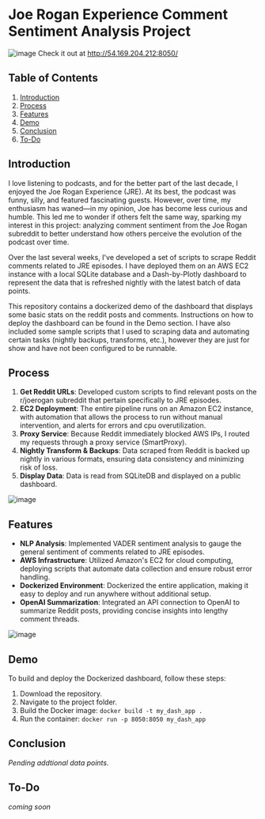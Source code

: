# Joe Rogan Experience Comment Sentiment Analysis Project
![image](https://github.com/user-attachments/assets/61fd3dfc-532a-4cc6-8401-18831a30bdd1) 
Check it out at http://54.169.204.212:8050/

## Table of Contents

1. [Introduction](#introduction)
2. [Process](#process)
3. [Features](#features)
4. [Demo](#demo)
5. [Conclusion](#conclusion)
6. [To-Do](#to-do)

## Introduction
I love listening to podcasts, and for the better part of the last decade, I enjoyed the Joe Rogan Experience (JRE). At its best, the podcast was funny, silly, and featured fascinating guests. However, over time, my enthusiasm has waned—in my opinion, Joe has become less curious and humble. This led me to wonder if others felt the same way, sparking my interest in this project: analyzing comment sentiment from the Joe Rogan subreddit to better understand how others perceive the evolution of the podcast over time.

Over the last several weeks, I've developed a set of scripts to scrape Reddit comments related to JRE episodes. I have deployed them on an AWS EC2 instance with a local SQLite database and a Dash-by-Plotly dashboard to represent the data that is refreshed nightly with the latest batch of data points.

This repository contains a dockerized demo of the dashboard that displays some basic stats on the reddit posts and comments. Instructions on how to deploy the dashboard can be found in the Demo section. I have also included some sample scripts that I used to scraping data and automating certain tasks (nightly backups, transforms, etc.), however they are just for show and have not been configured to be runnable.

## Process
1. **Get Reddit URLs**: Developed custom scripts to find relevant posts on the r/joerogan subreddit that pertain specifically to JRE episodes.
2. **EC2 Deployment**: The entire pipeline runs on an Amazon EC2 instance, with automation that allows the process to run without manual intervention, and alerts for errors and cpu overutilization.
3. **Proxy Service**: Because Reddit immediately blocked AWS IPs, I routed my requests through a proxy service (SmartProxy).
4. **Nightly Transform & Backups**: Data scraped from Reddit is backed up nightly in various formats, ensuring data consistency and minimizing risk of loss.
5. **Display Data**: Data is read from SQLiteDB and displayed on a public dashboard.

![image](https://github.com/user-attachments/assets/7a21b8a5-29ad-48fd-b9aa-c069b174b50a)

## Features
- **NLP Analysis**: Implemented VADER sentiment analysis to gauge the general sentiment of comments related to JRE episodes.
- **AWS Infrastructure**: Utilized Amazon's EC2 for cloud computing, deploying scripts that automate data collection and ensure robust error handling.
- **Dockerized Environment**: Dockerized the entire application, making it easy to deploy and run anywhere without additional setup.
- **OpenAI Summarization**: Integrated an API connection to OpenAI to summarize Reddit posts, providing concise insights into lengthy comment threads.

![image](https://github.com/user-attachments/assets/7baed749-4825-4d44-a81b-aa0105b6b1e4)

## Demo

To build and deploy the Dockerized dashboard, follow these steps:

1. Download the repository.
2. Navigate to the project folder.
3. Build the Docker image: `docker build -t my_dash_app .`
4. Run the container: `docker run -p 8050:8050 my_dash_app`

## Conclusion
_Pending addtional data points._

## To-Do
_coming soon_

